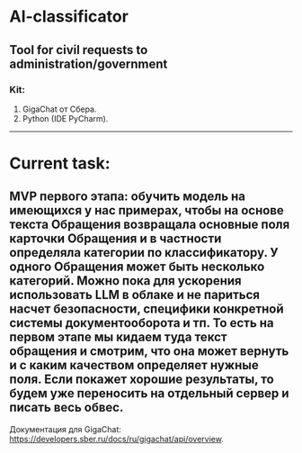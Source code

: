 AI-classificator
===================

Tool for civil requests to administration/government
-----------------
### Kit:
1) GigaChat от Сбера.
2) Python (IDE PyCharm).

---
# Current task:

 MVP первого этапа: обучить модель на
 имеющихся у нас примерах, чтобы на основе текста Обращения возвращала
 основные поля карточки Обращения и в частности определяла категории по
 классификатору. У одного Обращения может быть несколько категорий.
 Можно пока для ускорения использовать LLM в облаке и не париться насчет
 безопасности, специфики конкретной системы документооборота и тп.
 То есть на первом этапе мы кидаем туда текст обращения и смотрим,
 что она может вернуть и с каким качеством определяет нужные поля.
 Если покажет хорошие результаты, то будем уже переносить на отдельный
 сервер и писать весь обвес.
 ---
Документация для GigaChat: https://developers.sber.ru/docs/ru/gigachat/api/overview.
